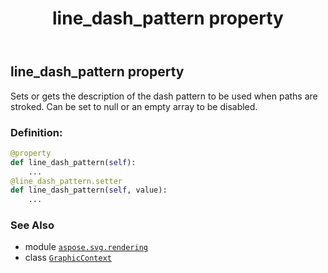 ﻿---
title: line_dash_pattern property
second_title: Aspose.SVG for Python via .NET API References
description: 
type: docs
weight: 120
url: /python-net/aspose.svg.rendering/graphiccontext/line_dash_pattern/
is_root: false
---

## line_dash_pattern property


Sets or gets the description of the dash pattern to be used when paths are stroked. Can be set to null or an empty array to be disabled.
### Definition:
```python
@property
def line_dash_pattern(self):
    ...
@line_dash_pattern.setter
def line_dash_pattern(self, value):
    ...
```

### See Also
* module [`aspose.svg.rendering`](../../)
* class [`GraphicContext`](/svg/python-net/aspose.svg.rendering/graphiccontext)
